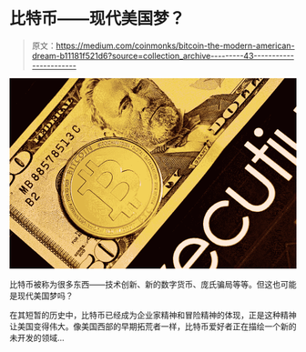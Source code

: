# 比特币——现代美国梦？

> 原文：<https://medium.com/coinmonks/bitcoin-the-modern-american-dream-b11181f521d6?source=collection_archive---------43----------------------->

![](img/a955ee59c7720434dbbfc7cdc1688b82.png)

比特币被称为很多东西——技术创新、新的数字货币、庞氏骗局等等。但这也可能是现代美国梦吗？

在其短暂的历史中，比特币已经成为企业家精神和冒险精神的体现，正是这种精神让美国变得伟大。像美国西部的早期拓荒者一样，比特币爱好者正在描绘一个新的未开发的领域…